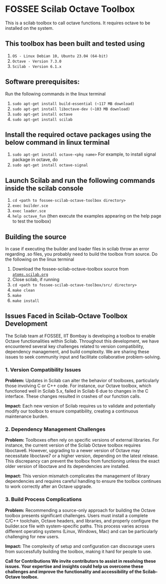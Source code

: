 # FOSSEE Scilab Octave Toolbox

This is a scilab toolbox to call octave functions. It requires octave to be installed on the system. 

## This toolbox has been built and tested using 
1. `OS - Linux Debian 10, Ubuntu 23.04 (64-bit)`
2. `Octave - Version 7.3.0`
3. `Scilab - Version 6.1.x`

## Software prerequisites:
Run the following commands in the linux terminal
1. `sudo apt-get install build-essential (~117 MB download)`
2. `sudo apt-get install liboctave-dev (~103 MB download)`
3. `sudo apt-get install octave`
4. `sudo apt-get install scilab`

## Install the required octave packages using the below command in linux terminal
1. `sudo apt-get install octave-<pkg name>`
For example, to install signal package in octave, do
1. `sudo apt-get install octave-signal`

## Launch Scilab and run the following commands inside the scilab console
1. `cd <path to fossee-scilab-octave-toolbox directory>`
2. `exec builder.sce`
3. `exec loader.sce`
4. `help octave_fun` (then execute the examples appearing on the help page to test the toolbox)

## Building the source
In case if executing the builder and loader files in scilab throw an error regarding .so files, you probably need to build the toolbox from source. Do the following on the linux terminal
1. Download the fossee-scilab-octave-toolbox source from [`atoms.scilab.org`](https://atoms.scilab.org)
2. Close scilab, if running
3. `cd <path to fossee-scilab-octave-toolbox/src/ directory>`
4. `make clean`
5. `make`
6. `make install`

## Issues Faced in Scilab-Octave Toolbox Development

The Scilab team at FOSSEE, IIT Bombay is developing a toolbox to enable Octave functionalities within Scilab. Throughout this development, we have encountered several key challenges related to version compatibility, dependency management, and build complexity. We are sharing these issues to seek community input and facilitate collaborative problem-solving.

### 1. Version Compatibility Issues
**Problem:** Updates in Scilab can alter the behavior of toolboxes, particularly those involving C or C++ code. For instance, our Octave toolbox, which functioned well in Scilab 5.x, failed in Scilab 6 due to changes in the C interface. These changes resulted in crashes of our function calls.

**Impact:** Each new version of Scilab requires us to validate and potentially modify our toolbox to ensure compatibility, creating a continuous maintenance burden.

### 2. Dependency Management Challenges
**Problem:** Toolboxes often rely on specific versions of external libraries. For instance, the current version of the Scilab Octave toolbox requires liboctave6. However, upgrading to a newer version of Octave may necessitate liboctave7 or a higher version, depending on the latest release. This discrepancy can prevent the toolbox from functioning unless the exact older version of liboctave and its dependencies are installed.

**Impact:** This version mismatch complicates the management of library dependencies and requires careful handling to ensure the toolbox continues to work correctly after an Octave upgrade.

### 3. Build Process Complications
**Problem:** Recommending a source-only approach for building the Octave toolbox presents significant challenges. Users must install a complete C/C++ toolchain, Octave headers, and libraries, and properly configure the builder.sce file with system-specific paths. This process varies across different operating systems (Linux, Windows, Mac) and can be particularly challenging for new users.

**Impact:** The complexity of setup and configuration can discourage users from successfully building the toolbox, making it hard for people to use.

**Call for Contributions
We invite contributors to assist in resolving these issues. Your expertise and insights could help us overcome these challenges and improve the functionality and accessibility of the Scilab-Octave toolbox.**

